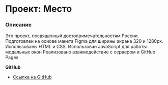 # Проект: Место

### Описание
Это проект, посвященный достопримечательностям России.
Подготовлен на основе макета Figma для ширины экрана 320 и 1280px.
Использованы HTML и CSS.
Использован JavaScript для работы модальных окон
Реализовано взаимодействие с сервером и GitHub Pages

**GitHub**

* [Ссылка на GitHub](https://likeariverstream.github.io/mesto-project-bootcamp/)
